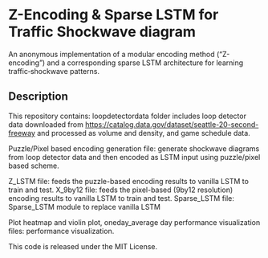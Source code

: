 # Z-Encoding & Sparse LSTM for Traffic Shockwave diagram

An anonymous implementation of a modular encoding method (“Z-encoding”) and a corresponding sparse LSTM architecture for learning traffic‐shockwave patterns.

## Description

This repository contains:
loopdetectordata folder includes loop detector data downloaded from https://catalog.data.gov/dataset/seattle-20-second-freeway and processed as volume and density, and game schedule data. 

Puzzle/Pixel based encoding generation file: generate shockwave diagrams from loop detector data and then encoded as LSTM input using puzzle/pixel based scheme. 

Z_LSTM file: feeds the puzzle-based encoding results to vanilla LSTM to train and test.
X_9by12 file: feeds the pixel-based (9by12 resolution) encoding results to vanilla LSTM to train and test.
Sparse_LSTM file: Sparse_LSTM module to replace vanilla LSTM

Plot heatmap and violin plot, oneday_average day performance visualization files: performance visualization. 

This code is released under the MIT License.
